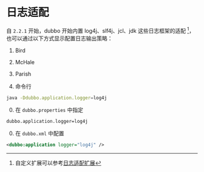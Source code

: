 # 日志适配

自 `2.2.1` 开始，dubbo 开始内置 log4j、slf4j、jcl、jdk 这些日志框架的适配 [^1]，也可以通过以下方式显示配置日志输出策略：

1.  Bird
2.  McHale
3.  Parish

0.  命令行

 ```sh
 java -Ddubbo.application.logger=log4j
 ```

0.  在 `dubbo.properties` 中指定

 ```
 dubbo.application.logger=log4j
 ```

0.  在 `dubbo.xml` 中配置

 ```xml
 <dubbo:application logger="log4j" />
 ```

[^1]: 自定义扩展可以参考[日志适配扩展](http://dubbo.apache.org/books/dubbo-dev-book/impls/logger-adapter.html)
